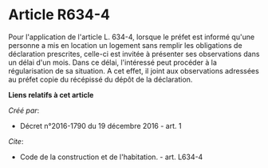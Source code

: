 # Article R634-4

Pour l'application de l'article L. 634-4, lorsque le préfet est informé qu'une personne a mis en location un logement sans
remplir les obligations de déclaration prescrites, celle-ci est invitée à présenter ses observations dans un délai d'un mois.
Dans ce délai, l'intéressé peut procéder à la régularisation de sa situation. A cet effet, il joint aux observations
adressées au préfet copie du récépissé du dépôt de la déclaration.

**Liens relatifs à cet article**

_Créé par_:

  - Décret n°2016-1790 du 19 décembre 2016 - art. 1

_Cite_:

  - Code de la construction et de l'habitation. - art. L634-4
